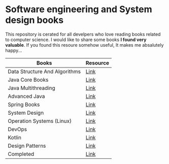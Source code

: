 
# Software engineering and System design books 

This repository is cerated for all develpers who love reading books related to computer science. I would like to share some books **I found very valuable**. If you found this resoure somehow useful, It makes me absalutely happy...

|**Books**|**Resource**|
|-----|-----|
|Data Structure And Algorithms|[Link](https://github.com/abbos0123/Computer-Science-Books/tree/main/Data-Structure-And-Algorithms)|
|Java Core Books|[Link](https://github.com/abbos0123/Computer-Science-Books/tree/main/Java-Core)|
|Java Multithreading|[Link]()|
|Advanced Java|[Link](https://github.com/abbos0123/Computer-Science-Books/tree/main/Advanced-Java)|
|Spring Books|[Link](https://github.com/abbos0123/Computer-Science-Books/tree/main/Spring)|
|System Design|[Link](https://github.com/abbos0123/Computer-Science-Books/tree/main/System-Design)|
|Operation Systems (Linux) |[Link](https://github.com/abbos0123/Computer-Science-Books/tree/main/Operation-Systems(Linux))|
|DevOps|[Link](https://github.com/abbos0123/Computer-Science-Books/tree/main/DevOps)|
|Kotlin|[Link](https://github.com/abbos0123/Computer-Science-Books/tree/main/Kotlin)|
|Design Patterns|[Link](https://github.com/abbos0123/Computer-Science-Books/tree/main/Design-Patterns)|
|Completed|[Link](https://github.com/abbos0123/Computer-Science-Books/tree/main/Completed-Books)|


